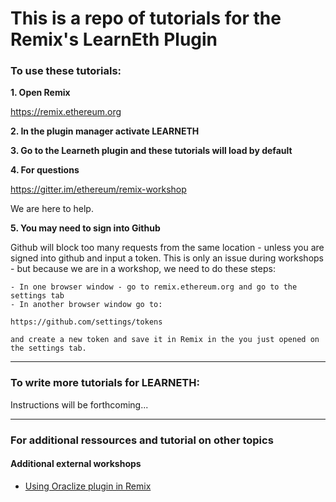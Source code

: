 # This is a repo of tutorials for the Remix's LearnEth Plugin


### To use these tutorials:


**1. Open Remix**

https://remix.ethereum.org

**2. In the plugin manager activate LEARNETH**

**3. Go to the Learneth plugin and these tutorials will load by default**

**4. For questions**

https://gitter.im/ethereum/remix-workshop

We are here to help.


**5. You may need to sign into Github**

Github will block too many requests from the same location - unless you are signed into github and input a token.  This is only an issue during workshops - but because we are in a workshop, we need to do these steps:

    - In one browser window - go to remix.ethereum.org and go to the settings tab
    - In another browser window go to: 
    
    https://github.com/settings/tokens 
    
    and create a new token and save it in Remix in the you just opened on the settings tab.

---
### To write more tutorials for LEARNETH:
Instructions will be forthcoming...

---

### For additional ressources and tutorial on other topics

#### Additional external workshops
- [Using Oraclize plugin in Remix](https://medium.com/coinmonks/using-apis-in-your-ethereum-smart-contract-with-oraclize-95656434292e)
